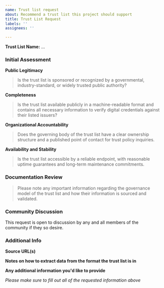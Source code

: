 ```yaml
---
name: Trust list request
about: Recommend a trust list this project should support
title: Trust List Request
labels: ''
assignees: ''

---
```


__Trust List Name:__ ...

### Initial Assessment

__Public Legitimacy__
>Is the trust list is sponsored or recognized by a governmental, industry-standard, or widely trusted public authority?

__Completeness__
>Is the trust list available publicly in a machine-readable format and contains all necessary information to verify digital credentials against their listed issuers?

__Organizational Accountability__
>Does the governing body of the trust list have a clear ownership structure and a published point of contact for trust policy inquiries.

__Availability and Stability__
>Is the trust list accessible by a reliable endpoint, with reasonable uptime guarantees and long-term maintenance commitments.

### Documentation Review

>Please note any important information regarding the governance model of the trust list and how their information is sourced and validated.

### Community Discussion

This request is open to discussion by any and all members of the community if they so desire.

### Additional Info

__Source URL(s)__

__Notes on how to extract data from the format the trust list is in__

__Any additional information you'd like to provide__

_Please make sure to fill out all of the requested information above_
